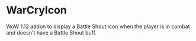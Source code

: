 # WarCryIcon
WoW 1.12 addon to display a Battle Shout icon when the player is in combat and doesn't have a Battle Shout buff.
